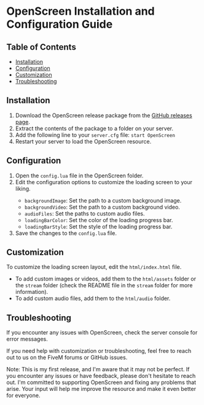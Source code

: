 
<head>
  <meta charset="UTF-8">
  <meta name="viewport" content="width=device-width, initial-scale=1.0">
</head>
<body>
  <h1>OpenScreen Installation and Configuration Guide</h1>
  <h2>Table of Contents</h2>
  <ul>
    <li><a href="#installation">Installation</a></li>
    <li><a href="#configuration">Configuration</a></li>
    <li><a href="#customization">Customization</a></li>
    <li><a href="#troubleshooting">Troubleshooting</a></li>
  </ul>

  <h2 id="installation">Installation</h2>
  <ol>
    <li>Download the OpenScreen release package from the <a href="https://github.com/openscreen/openscreen/releases">GitHub releases page</a>.</li>
    <li>Extract the contents of the package to a folder on your server.</li>
    <li>Add the following line to your <code>server.cfg</code> file: <code>start OpenScreen</code></li>
    <li>Restart your server to load the OpenScreen resource.</li>
  </ol>

  <h2 id="configuration">Configuration</h2>
  <ol>
    <li>Open the <code>config.lua</code> file in the OpenScreen folder.</li>
    <li>Edit the configuration options to customize the loading screen to your liking.</li>
    <ul>
      <li><code>backgroundImage</code>: Set the path to a custom background image.</li>
      <li><code>backgroundVideo</code>: Set the path to a custom background video.</li>
      <li><code>audioFiles</code>: Set the paths to custom audio files.</li>
      <li><code>loadingBarColor</code>: Set the color of the loading progress bar.</li>
      <li><code>loadingBarStyle</code>: Set the style of the loading progress bar.</li>
    </ul>
    <li>Save the changes to the <code>config.lua</code> file.</li>
  </ol>

  <h2 id="customization">Customization</h2>
  <p>To customize the loading screen layout, edit the <code>html/index.html</code> file.</p>
  <ul>
    <li>To add custom images or videos, add them to the <code>html/assets</code> folder or the <code>stream</code> folder (check the README file in the <code>stream</code> folder for more information).</li>
    <li>To add custom audio files, add them to the <code>html/audio</code> folder.</li>
  </ul>

  <h2 id="troubleshooting">Troubleshooting</h2>
  <p>If you encounter any issues with OpenScreen, check the server console for error messages.</p>
  <p>If you need help with customization or troubleshooting, feel free to reach out to us on the FiveM forums or GitHub issues.</p>
  <p>Note: This is my first release, and I'm aware that it may not be perfect. If you encounter any issues or have feedback, please don't hesitate to reach out. I'm committed to supporting OpenScreen and fixing any problems that arise. Your input will help me improve the resource and make it even better for everyone.</p>

